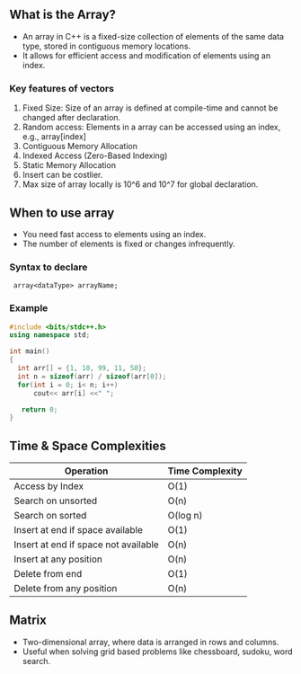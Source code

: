 ## What is the Array?

- An array in C++ is a fixed-size collection of elements of the same data type, stored in contiguous memory locations.
- It allows for efficient access and modification of elements using an index.

### Key features of vectors

1. Fixed Size: Size of an array is defined at compile-time and cannot be changed after declaration.
2. Random access: Elements in a array can be accessed using an index, e.g., array[index]
3. Contiguous Memory Allocation
4. Indexed Access (Zero-Based Indexing)
5. Static Memory Allocation
6. Insert can be costlier.
7. Max size of array locally is 10^6 and 10^7 for global declaration.

## When to use array

- You need fast access to elements using an index.
- The number of elements is fixed or changes infrequently.

### Syntax to declare

     array<dataType> arrayName;

### Example

```cpp
#include <bits/stdc++.h>
using namespace std;

int main()
{
  int arr[] = {1, 10, 99, 11, 50};
  int n = sizeof(arr) / sizeof(arr[0]);
  for(int i = 0; i< n; i++)
      cout<< arr[i] <<" ";

   return 0;
}

```

## Time & Space Complexities

| Operation                            | Time Complexity |
| ------------------------------------ | --------------- |
| Access by Index                      | O(1)            |
| Search on unsorted                   | O(n)            |
| Search on sorted                     | O(log n)        |
| Insert at end if space available     | O(1)            |
| Insert at end if space not available | O(n)            |
| Insert at any position               | O(n)            |
| Delete from end                      | O(1)            |
| Delete from any position             | O(n)            |

## Matrix

- Two-dimensional array, where data is arranged in rows and columns.
- Useful when solving grid based problems like chessboard, sudoku, word search.

